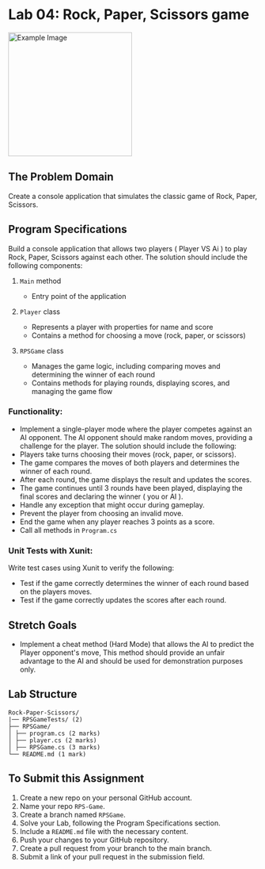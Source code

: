 # Lab 04: Rock, Paper, Scissors game
<img src="https://cdn.dribbble.com/users/2190368/screenshots/4369617/rock-scissors-paper.gif" alt="Example Image" width="250"/>

## The Problem Domain

Create a console application that simulates the classic game of Rock, Paper, Scissors.

## Program Specifications

Build a console application that allows two players ( Player VS Ai ) to play Rock, Paper, Scissors against each other. The solution should include the following components:

1. `Main` method
   - Entry point of the application

2. `Player` class
   - Represents a player with properties for name and score
   - Contains a method for choosing a move (rock, paper, or scissors)

3. `RPSGame` class
   - Manages the game logic, including comparing moves and determining the winner of each round
   - Contains methods for playing rounds, displaying scores, and managing the game flow

### Functionality:
- Implement a single-player mode where the player competes against an AI opponent. The AI opponent should make random moves, providing a challenge for the player. The solution should include the following:
- Players take turns choosing their moves (rock, paper, or scissors).
- The game compares the moves of both players and determines the winner of each round.
- After each round, the game displays the result and updates the scores.
- The game continues until 3 rounds have been played, displaying the final scores and declaring the winner ( you or AI ).
- Handle any exception that might occur during gameplay.
- Prevent the player from choosing an invalid move.
- End the game when any player reaches 3 points as a score.
- Call all methods in `Program.cs`

### Unit Tests with Xunit:
Write test cases using Xunit to verify the following:
- Test if the game correctly determines the winner of each round based on the players moves.
- Test if the game correctly updates the scores after each round.

## Stretch Goals
- Implement a cheat method (Hard Mode) that allows the AI to predict the Player opponent's move, This method should provide an unfair advantage to the AI and should be used for demonstration purposes only.

## Lab Structure
```
Rock-Paper-Scissors/
|── RPSGameTests/ (2)
├── RPSGame/
│ ├── program.cs (2 marks)
│ ├── player.cs (2 marks)
│ ├── RPSGame.cs (3 marks)
└── README.md (1 mark)
```

## To Submit this Assignment
1. Create a new repo on your personal GitHub account.
2. Name your repo `RPS-Game`.
3. Create a branch named `RPSGame`.
4. Solve your Lab, following the Program Specifications section.
5. Include a `README.md` file with the necessary content.
6. Push your changes to your GitHub repository.
7. Create a pull request from your branch to the main branch.
8. Submit a link of your pull request in the submission field.
